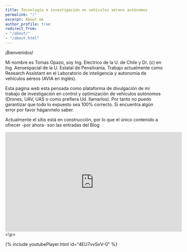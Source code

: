 ```yaml
---
title: Tecnología e investigación en vehículos aéreos autónomos
permalink: "/"
excerpt: About me
author_profile: true
redirect_from:
- "/about/"
- "/about.html"
---
```


¡Bienvenidos! 

Mi nombre es Tomas Opazo, soy Ing. Electrico de la U. de Chile y Dr. (c) en Ing. Aeroespacial de la U. Estatal de Pensilvania. Trabajo actualmente como Research Assistant en el Laboratorio de inteligencia y autonomía de vehículos aéreos (AVIA en inglés). 

Esta pagina web esta pensada como plataforma de divulgación de mi trabajo de investigación en control y optimización de vehículos autónomos (Drones, UAV, UAS o como prefiera Ud. llamarlos). Por tanto no puedo garantizar que todo lo expuesto sea 100% correcto. Si encuentra algún error por favor háganmelo saber. 

Actualmente el sitio está en construcción, por lo que el único contenido a ofrecer -por ahora- son las entradas del Blog


<p>
<iframe width="560" height="315" src="https://www.youtube.com/embed/hjMx8EuyZJ8" title="YouTube video player" frameborder="0" allow="accelerometer; autoplay; clipboard-write; encrypted-media; gyroscope; picture-in-picture" allowfullscreen></iframe>
<\p>

{% include youtubePlayer.html id="4EU7vvSvV-0" %}



